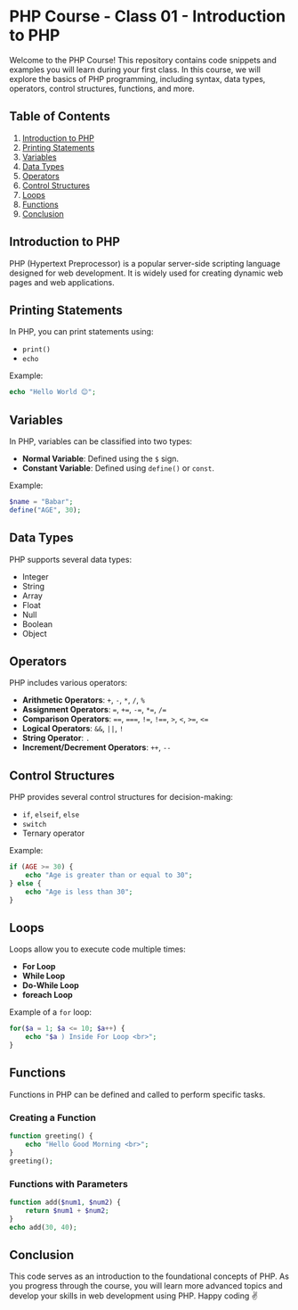 # PHP Course - Class 01 - Introduction to PHP

Welcome to the PHP Course! This repository contains code snippets and examples you will learn during your first class. In this course, we will explore the basics of PHP programming, including syntax, data types, operators, control structures, functions, and more.

## Table of Contents

1. [Introduction to PHP](#introduction-to-php)
2. [Printing Statements](#printing-statements)
3. [Variables](#variables)
4. [Data Types](#data-types)
5. [Operators](#operators)
6. [Control Structures](#control-structures)
7. [Loops](#loops)
8. [Functions](#functions)
9. [Conclusion](#conclusion)

## Introduction to PHP

PHP (Hypertext Preprocessor) is a popular server-side scripting language designed for web development. It is widely used for creating dynamic web pages and web applications.

## Printing Statements

In PHP, you can print statements using:

- `print()`
- `echo`

Example:

```php
echo "Hello World 😊";
```

## Variables

In PHP, variables can be classified into two types:

- **Normal Variable**: Defined using the `$` sign.
- **Constant Variable**: Defined using `define()` or `const`.

Example:

```php
$name = "Babar";
define("AGE", 30);
```

## Data Types

PHP supports several data types:

- Integer
- String
- Array
- Float
- Null
- Boolean
- Object

## Operators

PHP includes various operators:

- **Arithmetic Operators**: `+`, `-`, `*`, `/`, `%`
- **Assignment Operators**: `=`, `+=`, `-=`, `*=`, `/=`
- **Comparison Operators**: `==`, `===`, `!=`, `!==`, `>`, `<`, `>=`, `<=`
- **Logical Operators**: `&&`, `||`, `!`
- **String Operator**: `.`
- **Increment/Decrement Operators**: `++`, `--`

## Control Structures

PHP provides several control structures for decision-making:

- `if`, `elseif`, `else`
- `switch`
- Ternary operator

Example:

```php
if (AGE >= 30) {
    echo "Age is greater than or equal to 30";
} else {
    echo "Age is less than 30";
}
```

## Loops

Loops allow you to execute code multiple times:

- **For Loop**
- **While Loop**
- **Do-While Loop**
- **foreach Loop**

Example of a `for` loop:

```php
for($a = 1; $a <= 10; $a++) {
    echo "$a ) Inside For Loop <br>";
}
```

## Functions

Functions in PHP can be defined and called to perform specific tasks.

### Creating a Function

```php
function greeting() {
    echo "Hello Good Morning <br>";
}
greeting();
```

### Functions with Parameters

```php
function add($num1, $num2) {
    return $num1 + $num2;
}
echo add(30, 40);
```

## Conclusion

This code serves as an introduction to the foundational concepts of PHP. As you progress through the course, you will learn more advanced topics and develop your skills in web development using PHP. Happy coding ✌